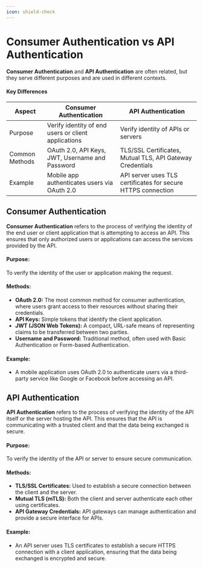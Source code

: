 ```yaml
---
icon: shield-check
---
```


# Consumer Authentication vs API Authentication

**Consumer Authentication** and **API Authentication** are often related, but they serve different purposes and are used in different contexts.

#### Key Differences

| Aspect         | Consumer Authentication                             | API Authentication                                           |
| -------------- | --------------------------------------------------- | ------------------------------------------------------------ |
| Purpose        | Verify identity of end users or client applications | Verify identity of APIs or servers                           |
| Common Methods | OAuth 2.0, API Keys, JWT, Username and Password     | TLS/SSL Certificates, Mutual TLS, API Gateway Credentials    |
| Example        | Mobile app authenticates users via OAuth 2.0        | API server uses TLS certificates for secure HTTPS connection |



## **Consumer Authentication**

**Consumer Authentication** refers to the process of verifying the identity of the end user or client application that is attempting to access an API. This ensures that only authorized users or applications can access the services provided by the API.

#### **Purpose:**&#x20;

To verify the identity of the user or application making the request.

#### **Methods:**

* **OAuth 2.0:** The most common method for consumer authentication, where users grant access to their resources without sharing their credentials.
* **API Keys:** Simple tokens that identify the client application.
* **JWT (JSON Web Tokens):** A compact, URL-safe means of representing claims to be transferred between two parties.
* **Username and Password:** Traditional method, often used with Basic Authentication or Form-based Authentication.

#### **Example:**

* A mobile application uses OAuth 2.0 to authenticate users via a third-party service like Google or Facebook before accessing an API.

## **API Authentication**

**API Authentication** refers to the process of verifying the identity of the API itself or the server hosting the API. This ensures that the API is communicating with a trusted client and that the data being exchanged is secure.

#### **Purpose:**&#x20;

To verify the identity of the API or server to ensure secure communication.

#### **Methods:**

* **TLS/SSL Certificates:** Used to establish a secure connection between the client and the server.
* **Mutual TLS (mTLS):** Both the client and server authenticate each other using certificates.
* **API Gateway Credentials:** API gateways can manage authentication and provide a secure interface for APIs.

#### **Example:**

* An API server uses TLS certificates to establish a secure HTTPS connection with a client application, ensuring that the data being exchanged is encrypted and secure.



